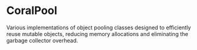 # CoralPool
Various implementations of object pooling classes designed to efficiently reuse mutable objects, reducing memory allocations and eliminating the garbage collector overhead.
